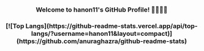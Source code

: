 <h3 align="center">Welcome to hanon11's GitHub Profile! 👋👩🏻‍💻</h3>

<h3 align="center">[![Top Langs](https://github-readme-stats.vercel.app/api/top-langs/?username=hanon11&layout=compact)](https://github.com/anuraghazra/github-readme-stats)</h3>

<!--
**hanon11/hanon11** is a ✨ _special_ ✨ repository because its `README.md` (this file) appears on your GitHub profile.

Here are some ideas to get you started:

- 🔭 I’m currently working on ...
- 🌱 I’m currently learning ...
- 👯 I’m looking to collaborate on ...
- 🤔 I’m looking for help with ...
- 💬 Ask me about ...
- 📫 How to reach me: ...
- 😄 Pronouns: ...
- ⚡ Fun fact: ...
-->
